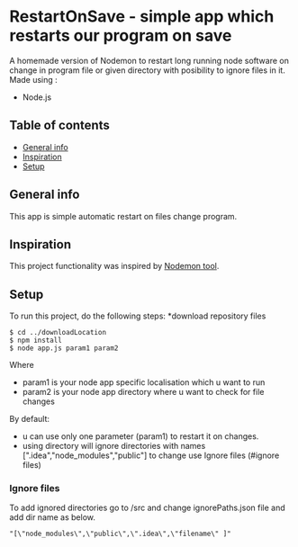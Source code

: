 # RestartOnSave - simple app which restarts our program on save
A homemade version of Nodemon to restart long running node software on change in program file or given directory with posibility to ignore files in it.
  Made using :
* Node.js 


## Table of contents
* [General info](#general-info)
* [Inspiration](#inspiration)
* [Setup](#setup)


## General info
This app is simple automatic restart on files change program.
	
## Inspiration
This project functionality was inspired by [Nodemon tool](https://www.npmjs.com/package/nodemon).
## Setup
To run this project, do the following steps:
*download repository files

```
$ cd ../downloadLocation
$ npm install
$ node app.js param1 param2
```
Where 
- param1 is your node app specific localisation which u want to run
- param2 is your node app directory where u want to check for file changes

By default:
- u can use only one parameter (param1) to restart it on changes.
- using directory will ignore directories with names [".idea","node_modules","public"] to change use Ignore files (#ignore files)

### Ignore files
To add ignored directories go to /src and change ignorePaths.json file and add dir name as below. 
```
"[\"node_modules\",\"public\",\".idea\",\"filename\" ]"
```

